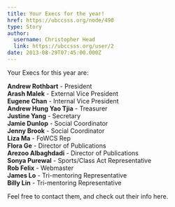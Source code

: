 ```yaml
---
title: Your Execs for the year! 
href: https://ubccsss.org/node/490
type: Story
author:
  username: Christopher Head
  link: https://ubccsss.org/user/2
date: 2013-08-29T07:45:00.000Z
---
```


<div class="field field-name-body field-type-text-with-summary field-label-hidden"><div class="field-items"><div class="field-item even"><p>Your Execs for this year are:</p>
<p><b>Andrew Rothbart</b> - President<br>
<b>Arash Malek</b> - External Vice President<br>
<b>Eugene Chan</b> - Internal Vice President<br>
<b>Andrew Hung Yao Tjia</b> - Treasurer<br>
<b>Justine Yang</b> - Secretary<br>
<b>Jamie Dunlop</b> - Social Coordinator<br>
<b>Jenny Brook</b> - Social Coordinator<br>
<b>Liza Ma</b> - FoWCS Rep<br>
<b>Flora Ge</b> - Director of Publications<br>
<b>Arezoo Albaghdadi</b> - Director of Publications<br>
<b>Sonya Purewal</b> - Sports/Class Act Representative<br>
<b>Rob Felix</b> - Webmaster<br>
<b>James Lo</b> - Tri-mentoring Representative<br>
<b>Billy Lin</b> - Tri-mentoring Representative</p>
<p>Feel free to contact them, and check out their info here.</p>
</div></div></div>    <footer>
          </footer>